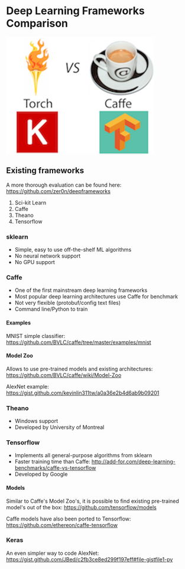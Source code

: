 # Deep Learning Frameworks Comparison

![comparison](comparison.png)

## Existing frameworks

A more thorough evaluation can be found here: https://github.com/zer0n/deepframeworks

1. Sci-kit Learn
2. Caffe
3. Theano
4. Tensorflow

### sklearn

* Simple, easy to use off-the-shelf ML algorithms
* No neural network support
* No GPU support

### Caffe

* One of the first mainstream deep learning frameworks
* Most popular deep learning architectures use Caffe for benchmark
* Not very flexible (protobuf/config text files)
* Command line/Python to train

#### Examples

MNIST simple classifier: https://github.com/BVLC/caffe/tree/master/examples/mnist

#### Model Zoo

Allows to use pre-trained models and existing architectures: https://github.com/BVLC/caffe/wiki/Model-Zoo

AlexNet example: https://gist.github.com/kevinlin311tw/a0a36e2b4d6ab9b09201

### Theano

* Windows support
* Developed by University of Montreal

### Tensorflow

* Implements all general-purpose algorithms from sklearn
* Faster training time than Caffe: http://add-for.com/deep-learning-benchmarks/caffe-vs-tensorflow
* Developed by Google

#### Models

Similar to Caffe's Model Zoo's, it is possible to find existing pre-trained model's out of the box: https://github.com/tensorflow/models

Caffe models have also been ported to Tensorflow:
https://github.com/ethereon/caffe-tensorflow

### Keras

An even simpler way to code AlexNet: https://gist.github.com/JBed/c2fb3ce8ed299f197eff#file-gistfile1-py
